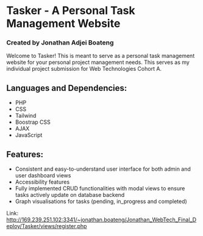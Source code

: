 # Tasker - A Personal Task Management Website
### Created by Jonathan Adjei Boateng

Welcome to Tasker! This is meant to serve as a personal task management website for your personal project management needs. This serves as my individual project submission for Web Technologies Cohort A.

## Languages and Dependencies:
* PHP
* CSS
* Tailwind
* Boostrap CSS
* AJAX
* JavaScript

## Features:
* Consistent and easy-to-understand user interface for both admin and user dashboard views
* Accessibility features
* Fully implemented CRUD functionalities with modal views to ensure tasks actively update on database backend
* Graph visualisations for tasks (pending, in_progress and completed)


Link: http://169.239.251.102:3341/~jonathan.boateng/Jonathan_WebTech_Final_Deploy/Tasker/views/register.php
